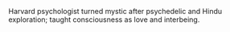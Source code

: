 Harvard psychologist turned mystic after psychedelic and Hindu exploration; taught consciousness as love and interbeing.
